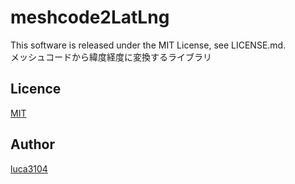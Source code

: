 # meshcode2LatLng
This software is released under the MIT License, see LICENSE.md.  
メッシュコードから緯度経度に変換するライブラリ

## Licence

[MIT](https://github.com/luca3104/meshcode2LatLng/blob/master/LICENSE)

## Author

[luca3104](https://github.com/luca3104)
